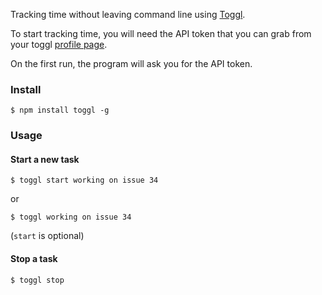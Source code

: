 
Tracking time without leaving command line using [Toggl](https://www.toggl.com/).

To start tracking time, you will need the API token that you can grab from your toggl [profile page](https://www.toggl.com/app/profile).

On the first run, the program will ask you for the API token.

### Install

```console
$ npm install toggl -g
```

### Usage

#### Start a new task

```console
$ toggl start working on issue 34
```

or

```console
$ toggl working on issue 34
```

(```start``` is optional)

#### Stop a task

```console
$ toggl stop
```

